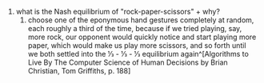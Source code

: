 1. what is the Nash equilibrium of "rock-paper-scissors" + why?
	1. choose one of the eponymous hand gestures completely at random, each roughly a third of the time, because if we tried playing, say, more rock, our opponent would quickly notice and start playing more paper, which would make us play more scissors, and so forth until we both settled into the 1⁄3 - 1⁄3 - 1⁄3 equilibrium again^[Algorithms to Live By The Computer Science of Human Decisions by Brian Christian, Tom Griffiths, p. 188]